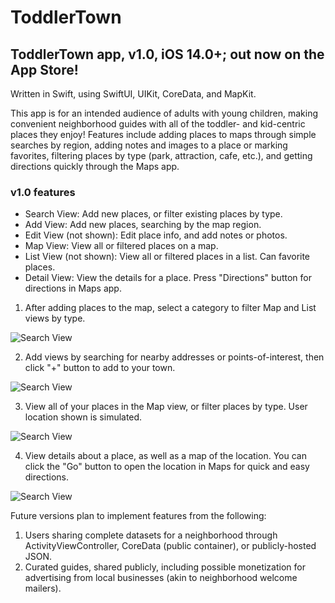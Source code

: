 # ToddlerTown
## ToddlerTown app, v1.0, iOS 14.0+; out now on the App Store!
Written in Swift, using SwiftUI, UIKit, CoreData, and MapKit.


This app is for an intended audience of adults with young children, making convenient neighborhood guides with all of the toddler- and kid-centric places they enjoy! Features include adding places to maps through simple searches by region, adding notes and images to a place or marking favorites, filtering places by type (park, attraction, cafe, etc.), and getting directions quickly through the Maps app.


### v1.0 features
 - Search View: Add new places, or filter existing places by type.
 - Add View: Add new places, searching by the map region.
 - Edit View (not shown): Edit place info, and add notes or photos.
 - Map View: View all or filtered places on a map.
 - List View (not shown): View all or filtered places in a list. Can favorite places.
 - Detail View: View the details for a place. Press "Directions" button for directions in Maps app.

1. After adding places to the map, select a category to filter Map and List views by type.

![Search View](ToddlerTown/Screens/Search.png)

2. Add views by searching for nearby addresses or points-of-interest, then click "+" button to add to your town.

![Search View](ToddlerTown/Screens/Add.png)

3. View all of your places in the Map view, or filter places by type. User location shown is simulated.

![Search View](ToddlerTown/Screens/Content.png)

4. View details about a place, as well as a map of the location. You can click the "Go" button to open the location in Maps for quick and easy directions.

![Search View](ToddlerTown/Screens/Detail.png)


Future versions plan to implement features from the following:
1. Users sharing complete datasets for a neighborhood through ActivityViewController, CoreData (public container), or publicly-hosted JSON.
2. Curated guides, shared publicly, including possible monetization for advertising from local businesses (akin to neighborhood welcome mailers).
